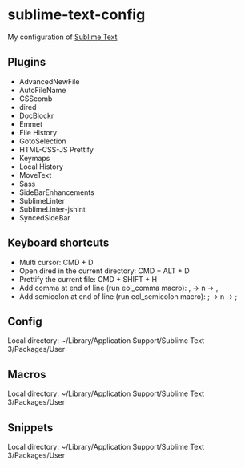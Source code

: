  sublime-text-config
============

My configuration of [Sublime Text](http://www.sublimetext.com/3)

## Plugins
* AdvancedNewFile
* AutoFileName
* CSScomb
* dired
* DocBlockr
* Emmet
* File History
* GotoSelection
* HTML-CSS-JS Prettify
* Keymaps
* Local History
* MoveText
* Sass
* SideBarEnhancements
* SublimeLinter
* SublimeLinter-jshint
* SyncedSideBar

## Keyboard shortcuts
* Multi cursor: CMD + D
* Open dired in the current directory: CMD + ALT + D
* Prettify the current file: CMD + SHIFT + H
* Add comma at end of line (run eol_comma macro): , -> n -> ,
* Add semicolon at end of line (run eol_semicolon macro): ; -> n -> ;


## Config
Local directory: ~/Library/Application Support/Sublime Text 3/Packages/User

## Macros
Local directory: ~/Library/Application Support/Sublime Text 3/Packages/User

## Snippets
Local directory: ~/Library/Application Support/Sublime Text 3/Packages/User

